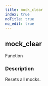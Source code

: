 ```yaml
---
title: mock_clear
index: true
noTitle: true
no_edit: true
---
```




<div class="vql_item"></div>


## mock_clear
<span class='vql_type pull-right page-header'>Function</span>


### Description

Resets all mocks.

